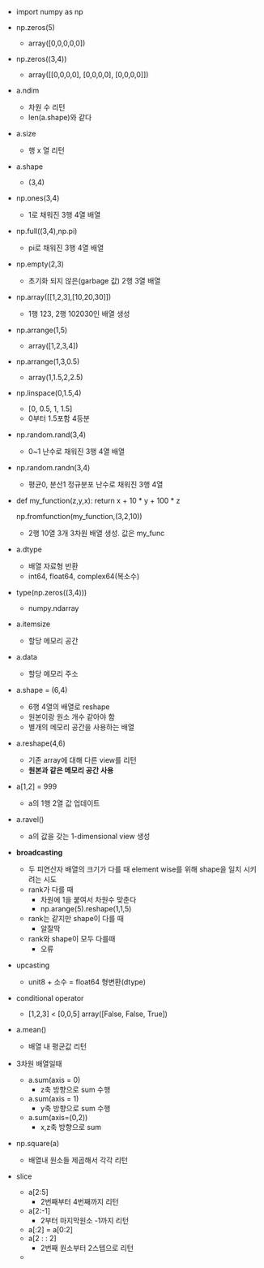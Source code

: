 - import numpy as np
- np.zeros(5)
	- array([0,0,0,0,0])
- np.zeros((3,4)) 
	- array([[0,0,0,0],
	  [0,0,0,0],
	  [0,0,0,0]])
- a.ndim
	- 차원 수 리턴
	- len(a.shape)와 같다
- a.size
	- 행 x 열 리턴
- a.shape
	- (3,4)
- np.ones(3,4)
	- 1로 채워진 3행 4열 배열 
- np.full((3,4),np.pi)
	- pi로 채워진 3행 4열 배열
- np.empty(2,3)
	- 초기화 되지 않은(garbage 값) 2행 3열 배열
- np.array([[1,2,3],[10,20,30]])
	- 1행 123, 2행 102030인 배열 생성
- np.arrange(1,5)
	- array([1,2,3,4])
- np.arrange(1,3,0.5)
	- array(1,1.5,2,2.5)
- np.linspace(0,1.5,4)
	- [0, 0.5, 1, 1.5]
	- 0부터 1.5포함 4등분
- np.random.rand(3,4)
	- 0~1 난수로 채워진 3행 4열 배열
- np.random.randn(3,4)
	- 평균0, 분산1 정규분포 난수로 채워진 3행 4열
- def my_function(z,y,x):
	  return x + 10 * y + 100 * z
	  
  np.fromfunction(my_function,(3,2,10))
	- 2행 10열 3개 3차원 배열 생성. 값은 my_func
- a.dtype
	- 배열 자료형 반환
	- int64, float64, complex64(복소수)
- type(np.zeros((3,4)))
	- numpy.ndarray
- a.itemsize
	- 할당 메모리 공간
- a.data
	- 할당 메모리 주소
- a.shape = (6,4)
	- 6행 4열의 배열로 reshape
	- 원본이랑 원소 개수 같아야 함
	- 별개의 메모리 공간을 사용하는 배열
- a.reshape(4,6)
	- 기존 array에 대해 다른 view를 리턴
	- **원본과 같은 메모리 공간 사용**
- a[1,2] = 999
	- a의 1행 2열 값 업데이트
- a.ravel()
	- a의 값을 갖는 1-dimensional view 생성
- **broadcasting**
	- 두 피연산자 배열의 크기가 다를 때 element wise를 위해 shape을 일치 시키려는 시도
	- rank가 다를 때
		- 차원에 1을 붙여서 차원수 맞춘다
		- np.arange(5).reshape(1,1,5)
	- rank는 같지만 shape이 다를 때
		- 알잘딱
	- rank와 shape이 모두 다를때
		- 오류
- upcasting
	- unit8 + 소수 = float64 형변환(dtype)
- conditional operator
	- [1,2,3] < [0,0,5]
	  array([False, False, True])
- a.mean()
	- 배열 내 평균값 리턴
- 3차원 배열일때
	- a.sum(axis = 0)
		- z축 방향으로 sum 수행
	- a.sum(axis = 1)
		- y축 방향으로 sum 수행
	- a.sum(axis=(0,2))
		- x,z축 방향으로 sum
- np.square(a)
	- 배열내 원소들 제곱해서 각각 리턴
- slice
	- a[2:5]
		- 2번째부터 4번째까지 리턴
	- a[2:-1]
		- 2부터 마지막원소 -1까지 리턴
	- a[:2] = a[0:2]
	- a[2 : : 2]
		- 2번째 원소부터 2스텝으로 리턴
	- 